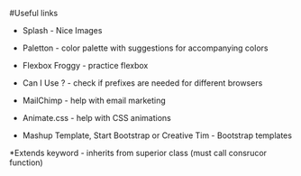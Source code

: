 #Useful links

* Splash - Nice Images

* Paletton - color palette with suggestions for accompanying colors

* Flexbox Froggy - practice flexbox

* Can I Use ? - check if prefixes are needed for different browsers

- MailChimp - help with email marketing

* Animate.css - help with CSS animations

* Mashup Template, Start Bootstrap or Creative Tim - Bootstrap templates

*Extends keyword - inherits from superior class (must call consrucor function)


